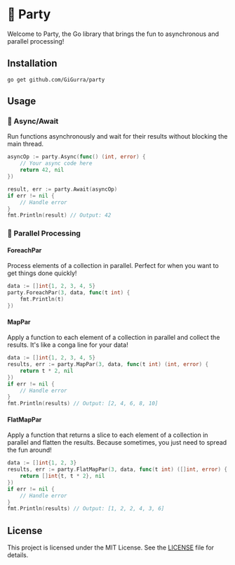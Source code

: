 # 🎉 Party

Welcome to Party, the Go library that brings the fun to asynchronous and parallel processing!

## Installation

```
go get github.com/GiGurra/party
```

## Usage

### 🎈 Async/Await

Run functions asynchronously and wait for their results without blocking the main thread.

```go
asyncOp := party.Async(func() (int, error) {
    // Your async code here
    return 42, nil
})

result, err := party.Await(asyncOp)
if err != nil {
    // Handle error
}
fmt.Println(result) // Output: 42
```

### 🎉 Parallel Processing

#### ForeachPar

Process elements of a collection in parallel. Perfect for when you want to get things done quickly!

```go
data := []int{1, 2, 3, 4, 5}
party.ForeachPar(3, data, func(t int) {
    fmt.Println(t)
})
```

#### MapPar

Apply a function to each element of a collection in parallel and collect the results. It's like a conga line for your data!

```go
data := []int{1, 2, 3, 4, 5}
results, err := party.MapPar(3, data, func(t int) (int, error) {
    return t * 2, nil
})
if err != nil {
    // Handle error
}
fmt.Println(results) // Output: [2, 4, 6, 8, 10]
```

#### FlatMapPar

Apply a function that returns a slice to each element of a collection in parallel and flatten the results. Because sometimes, you just need to spread the fun around!

```go
data := []int{1, 2, 3}
results, err := party.FlatMapPar(3, data, func(t int) ([]int, error) {
    return []int{t, t * 2}, nil
})
if err != nil {
    // Handle error
}
fmt.Println(results) // Output: [1, 2, 2, 4, 3, 6]
```

## License

This project is licensed under the MIT License. See the [LICENSE](LICENSE) file for details.

